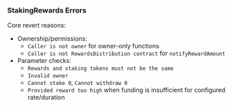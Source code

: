 ### StakingRewards Errors

Core revert reasons:
- Ownership/permissions:
  - `Caller is not owner` for owner-only functions
  - `Caller is not RewardsDistribution contract` for `notifyRewardAmount`
- Parameter checks:
  - `Rewards and staking tokens must not be the same`
  - `Invalid owner`
  - `Cannot stake 0`, `Cannot withdraw 0`
  - `Provided reward too high` when funding is insufficient for configured rate/duration

